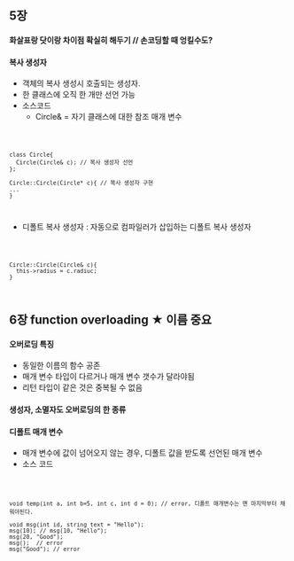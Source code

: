 ## 5장

#### 화살표랑 닷이랑 차이점 확실히 해두기 // 손코딩할 때 엉킬수도?

#### 복사 생성자
* 객체의 복사 생성시 호출되는 생성자.
* 한 클래스에 오직 한 개만 선언 가능
* 소스코드
  + Circle& = 자기 클래스에 대한 참조 매개 변수

<code>

    class Circle{
      Circle(Circle& c); // 복사 생성자 선언
    };
    
    Circle::Circle(Circle* c){ // 복사 생성자 구현
    ...
    }
    
</code>

* 디폴트 복사 생성자 : 자동으로 컴파일러가 삽입하는 디폴트 복사 생성자

<code>

    Circle::Circle(Circle& c){
      this->radius = c.radiuc;
    }
    
</code>

## 6장 function overloading ★ 이름 중요

#### 오버로딩 특징
* 동일한 이름의 함수 공존
* 매개 변수 타입이 다르거나 매개 변수 갯수가 달라야됨
* 리턴 타입이 같은 것은 중복될 수 없음

#### 생성자, 소멸자도 오버로딩의 한 종류

#### 디폴트 매개 변수
* 매개 변수에 값이 넘어오지 않는 경우, 디폴트 값을 받도록 선언된 매개 변수
* 소스 코드

<code>

    void temp(int a, int b=5, int c, int d = 0); // error, 디폴트 매개변수는 맨 마지막부터 채워야된다.

    void msg(int id, string text = "Hello");
    msg(10); // msg(10, "Hello");
    msg(20, "Good");
    msg();  // error
    msg("Good"); // error
    
<code>
